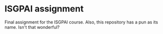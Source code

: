 # ISGPAI assignment
Final assignment for the ISGPAI course. Also, this repository has a pun as its
name. Isn't that wonderful?
